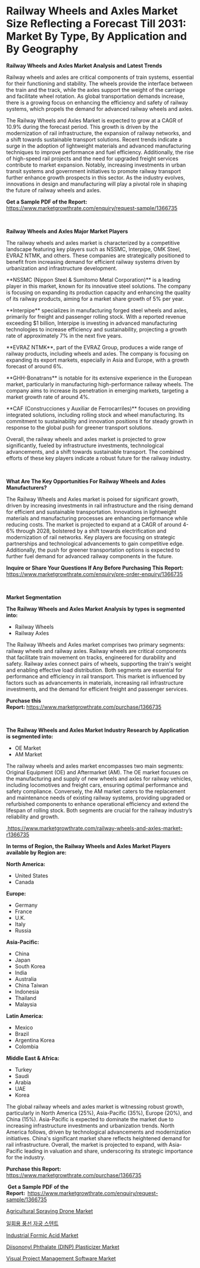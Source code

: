 <p><h1>Railway Wheels and Axles Market Size Reflecting a Forecast Till 2031: Market By Type, By Application and By Geography</h1></p><p><strong>Railway Wheels and Axles Market Analysis and Latest Trends</strong></p>
<p><p>Railway wheels and axles are critical components of train systems, essential for their functioning and stability. The wheels provide the interface between the train and the track, while the axles support the weight of the carriage and facilitate wheel rotation. As global transportation demands increase, there is a growing focus on enhancing the efficiency and safety of railway systems, which propels the demand for advanced railway wheels and axles.</p><p>The Railway Wheels and Axles Market is expected to grow at a CAGR of 10.9% during the forecast period. This growth is driven by the modernization of rail infrastructure, the expansion of railway networks, and a shift towards sustainable transport solutions. Recent trends indicate a surge in the adoption of lightweight materials and advanced manufacturing techniques to improve performance and fuel efficiency. Additionally, the rise of high-speed rail projects and the need for upgraded freight services contribute to market expansion. Notably, increasing investments in urban transit systems and government initiatives to promote railway transport further enhance growth prospects in this sector. As the industry evolves, innovations in design and manufacturing will play a pivotal role in shaping the future of railway wheels and axles.</p></p>
<p><strong>Get a Sample PDF of the Report:&nbsp;</strong> <a href="https://www.marketgrowthrate.com/enquiry/request-sample/1366735">https://www.marketgrowthrate.com/enquiry/request-sample/1366735</a></p>
<p>&nbsp;</p>
<p><strong>Railway Wheels and Axles Major Market Players</strong></p>
<p><p>The railway wheels and axles market is characterized by a competitive landscape featuring key players such as NSSMC, Interpipe, OMK Steel, EVRAZ NTMK, and others. These companies are strategically positioned to benefit from increasing demand for efficient railway systems driven by urbanization and infrastructure development.</p><p>**NSSMC (Nippon Steel & Sumitomo Metal Corporation)** is a leading player in this market, known for its innovative steel solutions. The company is focusing on expanding its production capacity and enhancing the quality of its railway products, aiming for a market share growth of 5% per year.</p><p>**Interpipe** specializes in manufacturing forged steel wheels and axles, primarily for freight and passenger rolling stock. With a reported revenue exceeding $1 billion, Interpipe is investing in advanced manufacturing technologies to increase efficiency and sustainability, projecting a growth rate of approximately 7% in the next five years.</p><p>**EVRAZ NTMK**, part of the EVRAZ Group, produces a wide range of railway products, including wheels and axles. The company is focusing on expanding its export markets, especially in Asia and Europe, with a growth forecast of around 6%.</p><p>**GHH-Bonatrans** is notable for its extensive experience in the European market, particularly in manufacturing high-performance railway wheels. The company aims to increase its penetration in emerging markets, targeting a market growth rate of around 4%.</p><p>**CAF (Construcciones y Auxiliar de Ferrocarriles)** focuses on providing integrated solutions, including rolling stock and wheel manufacturing. Its commitment to sustainability and innovation positions it for steady growth in response to the global push for greener transport solutions.</p><p>Overall, the railway wheels and axles market is projected to grow significantly, fueled by infrastructure investments, technological advancements, and a shift towards sustainable transport. The combined efforts of these key players indicate a robust future for the railway industry.</p></p>
<p>&nbsp;</p>
<p><strong>What Are The Key Opportunities For Railway Wheels and Axles Manufacturers?</strong></p>
<p><p>The Railway Wheels and Axles market is poised for significant growth, driven by increasing investments in rail infrastructure and the rising demand for efficient and sustainable transportation. Innovations in lightweight materials and manufacturing processes are enhancing performance while reducing costs. The market is projected to expand at a CAGR of around 4-6% through 2028, bolstered by a shift towards electrification and modernization of rail networks. Key players are focusing on strategic partnerships and technological advancements to gain competitive edge. Additionally, the push for greener transportation options is expected to further fuel demand for advanced railway components in the future.</p></p>
<p><strong>Inquire or Share Your Questions If Any Before Purchasing This Report:</strong> <a href="https://www.marketgrowthrate.com/enquiry/pre-order-enquiry/1366735">https://www.marketgrowthrate.com/enquiry/pre-order-enquiry/1366735</a></p>
<p>&nbsp;</p>
<p><strong>Market Segmentation</strong></p>
<p><strong>The Railway Wheels and Axles Market Analysis by types is segmented into:</strong></p>
<p><ul><li>Railway Wheels</li><li>Railway Axles</li></ul></p>
<p><p>The Railway Wheels and Axles market comprises two primary segments: railway wheels and railway axles. Railway wheels are critical components that facilitate train movement on tracks, engineered for durability and safety. Railway axles connect pairs of wheels, supporting the train's weight and enabling effective load distribution. Both segments are essential for performance and efficiency in rail transport. This market is influenced by factors such as advancements in materials, increasing rail infrastructure investments, and the demand for efficient freight and passenger services.</p></p>
<p><strong>Purchase this Report:&nbsp;</strong><a href="https://www.marketgrowthrate.com/purchase/1366735">https://www.marketgrowthrate.com/purchase/1366735</a></p>
<p>&nbsp;</p>
<p><strong>The Railway Wheels and Axles Market Industry Research by Application is segmented into:</strong></p>
<p><ul><li>OE Market</li><li>AM Market</li></ul></p>
<p><p>The railway wheels and axles market encompasses two main segments: Original Equipment (OE) and Aftermarket (AM). The OE market focuses on the manufacturing and supply of new wheels and axles for railway vehicles, including locomotives and freight cars, ensuring optimal performance and safety compliance. Conversely, the AM market caters to the replacement and maintenance needs of existing railway systems, providing upgraded or refurbished components to enhance operational efficiency and extend the lifespan of rolling stock. Both segments are crucial for the railway industry’s reliability and growth.</p></p>
<p><a href="https://www.marketgrowthrate.com/railway-wheels-and-axles-market-r1366735">&nbsp;https://www.marketgrowthrate.com/railway-wheels-and-axles-market-r1366735</a></p>
<p><strong>In terms of Region, the Railway Wheels and Axles Market Players available by Region are:</strong></p>
<p>
    <p> <strong> North America: </strong>
        <ul>
            <li>United States</li>
            <li>Canada</li>
        </ul>
        </p> 
    <p> <strong> Europe: </strong>
        <ul>
            <li>Germany</li>
            <li>France</li>
            <li>U.K.</li>
            <li>Italy</li>
            <li>Russia</li>
        </ul>
        </p> 
    <p> <strong> Asia-Pacific: </strong>
        <ul>
            <li>China</li>
            <li>Japan</li>
            <li>South Korea</li>
            <li>India</li>
            <li>Australia</li>
            <li>China Taiwan</li>
            <li>Indonesia</li>
            <li>Thailand</li>
            <li>Malaysia</li>
        </ul>
        </p> 
    <p> <strong> Latin America: </strong>
        <ul>
            <li>Mexico</li>
            <li>Brazil</li>
            <li>Argentina Korea</li>
            <li>Colombia</li>
        </ul>
        </p> 
    <p> <strong> Middle East & Africa: </strong>
        <ul>
            <li>Turkey</li>
            <li>Saudi</li>
            <li>Arabia</li>
            <li>UAE</li>
            <li>Korea</li>
        </ul>
    </p>
    </p>
<p><p>The global railway wheels and axles market is witnessing robust growth, particularly in North America (25%), Asia-Pacific (35%), Europe (20%), and China (15%). Asia-Pacific is expected to dominate the market due to increasing infrastructure investments and urbanization trends. North America follows, driven by technological advancements and modernization initiatives. China's significant market share reflects heightened demand for rail infrastructure. Overall, the market is projected to expand, with Asia-Pacific leading in valuation and share, underscoring its strategic importance for the industry.</p></p>
<p><strong>Purchase this Report: </strong><a href="https://www.marketgrowthrate.com/purchase/1366735">https://www.marketgrowthrate.com/purchase/1366735</a></p>
<p>&nbsp;<strong>Get a Sample PDF of the Report:&nbsp;&nbsp;</strong><a href="https://www.marketgrowthrate.com/enquiry/request-sample/1366735">https://www.marketgrowthrate.com/enquiry/request-sample/1366735</a></p>
<p><strong></strong></p>
<p><p><a href="https://github.com/SamiaChowdhury801/Market-Research-Report-List-1/blob/main/agricultural-spraying-drone-market.md">Agricultural Spraying Drone Market</a></p><p><a href="https://medium.com/@exodusallen/%EC%9D%BC%ED%9A%8C%EC%9A%A9-%ED%92%8D%EC%84%A0-%EC%9E%90%EA%B6%81-%EC%8A%A4%ED%85%90%ED%8A%B8-%EC%8B%9C%EC%9E%A5-%EC%A7%80%ED%91%9C-%EC%8B%9C%EC%9E%A5-%EA%B7%9C%EB%AA%A8-%EC%A7%80%EC%97%AD%EB%B3%84-%EB%B6%84%EC%84%9D-%EC%8B%9C%EC%9E%A5-%EC%B0%B8%EA%B0%80%EC%9E%90-%EB%B6%84%EC%84%9D-%EB%B0%8F-%EC%A0%84%EB%A7%9D-2024-2031-9aa586d31783">일회용 풍선 자궁 스텐트</a></p><p><a href="https://issuu.com/reportprime-2/docs/industrial-formic-acid-market-size-_e8c3e385967985">Industrial Formic Acid Market</a></p><p><a href="https://issuu.com/reportprime-2/docs/diisononyl-phthalate-dinp-plasticiz_138a435ea6d78d">Diisononyl Phthalate (DINP) Plasticizer Market</a></p><p><a href="https://www.linkedin.com/pulse/strategic-insights-global-visual-project-management-software-7azff?trackingId=W9wEfrYoR8evNIvIXlK%2Bwg%3D%3D">Visual Project Management Software Market</a></p></p>